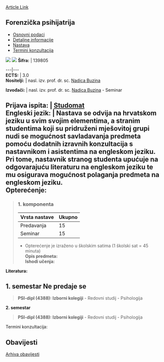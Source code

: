 [Article Link](https://www.fhs.hr/predmet/forpsi_a)

## Forenzička psihijatrija
  * [Osnovni podaci](https://www.fhs.hr/predmet/forpsi_a#v1id-523741_210759_1_0 "Osnovni podaci")
  * [Detaljne informacije](https://www.fhs.hr/predmet/forpsi_a#v1id-523741_210759_1_1 "Detaljne informacije")
  * [Nastava](https://www.fhs.hr/predmet/forpsi_a#v1id-523741_210759_1_2 "Nastava")
  * [Termini konzultacija](https://www.fhs.hr/predmet/forpsi_a#v1id-523741_210759_1_3 "Termini konzultacija")


[![](https://www.fhs.hr/img/flags/gif/hr.gif)](https://www.fhs.hr/predmet/forpsi_a) [![](https://www.fhs.hr/img/flags/gif/gb.gif)](https://www.fhs.hr/en/course/forpsy_a)
**Šifra:** |  139805  
  
---|---  
**ECTS:** |  3.0   
**Nositelji:** |  nasl. izv. prof. dr. sc. [Nadica Buzina](https://www.fhs.hr/djelatnik/nadica.buzina)   
  
**Izvođači:** |  nasl. izv. prof. dr. sc. [Nadica Buzina](https://www.fhs.hr/djelatnik/nadica.buzina) - Seminar  
  
**Prijava ispita:** |  [Studomat](http://www.isvu.hr/studomat)  
**Engleski jezik:** |  Nastava se odvija na hrvatskom jeziku u svim svojim elementima, a stranim studentima koji su pridruženi mješovitoj grupi nudi se mogućnost savladavanja predmeta pomoću dodatnih izravnih konzultacija s nastavnikom i asistentima na engleskom jeziku. Pri tome, nastavnik stranog studenta upućuje na odgovarajuću literaturu na engleskom jeziku te mu osigurava mogućnost polaganja predmeta na engleskom jeziku.   
**Opterećenje:**  
---  
> ### 1. komponenta
> | Vrsta nastave | Ukupno  
> ---|---  
> Predavanja | 15  
> Seminar | 15  
> * Opterećenje je izraženo u školskim satima (1 školski sat = 45 minuta)   
**Opis predmeta:**  
> **Ishodi učenja:**  

  
**Literatura:**  

  
**1. semestar** Ne predaje se  
---  
> **PSI-dipl (4388): Izborni kolegiji** - Redovni studij - Psihologija  
>   
  
**2. semestar**  
> **PSI-dipl (4388): Izborni kolegiji** - Redovni studij - Psihologija  
>   
Termini konzultacija: 


## Obavijesti
[Arhiva obavijesti](https://www.fhs.hr/predmet/forpsi_a?@=20rch#news_109885 "Arhiva obavijesti")
